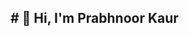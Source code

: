 ## # 👋 Hi, I'm Prabhnoor Kaur

<!--
🎓 Computer Systems Technician – Networking graduate
🛠️ Skilled in Linux, Windows Server, VMware, Networking (OSPF, BGP)
⚡ Passionate about system automation and IT infrastructure
📫 How to reach me: knoor542004@gmail.com | https://www.linkedin.com/in/noorkaur/
